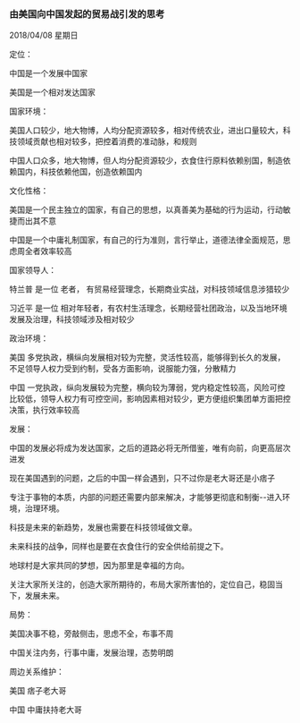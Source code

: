 ### 由美国向中国发起的贸易战引发的思考

2018/04/08   星期日

定位：

中国是一个发展中国家

美国是一个相对发达国家

国家环境：

美国人口较少，地大物博，人均分配资源较多，相对传统农业，进出口量较大，科技领域贡献也相对较多，把控着消费的准动脉，和规则

中国人口众多，地大物博，但人均分配资源较少，衣食住行原料依赖别国，制造依赖国内，科技依赖他国，创造依赖国内

文化性格：

美国是一个民主独立的国家，有自己的思想，以真善美为基础的行为运动，行动敏捷而出其不意

中国是一个中庸礼制国家，有自己的行为准则，言行举止，道德法律全面规范，思虑周全者效率较高

国家领导人：

特兰普 是一位 老者， 有贸易经营理念，长期商业实战，对科技领域信息涉猎较少

习近平 是一位 相对年轻者，有农村生活理念，长期经营社团政治，以及当地环境发展及治理，科技领域涉及相对较少

政治环境：

美国 多党执政，横纵向发展相对较为完整，灵活性较高，能够得到长久的发展，不足领导人权力受到约制，受各方面影响，说服能力强，分散精力

中国 一党执政，纵向发展较为完整，横向较为薄弱，党内稳定性较高，风险可控比较低，领导人权力有可控空间，影响因素相对较少，更方便组织集团单方面把控决策，执行效率较高

发展：

中国的发展必将成为发达国家，之后的道路必将无所借鉴，唯有向前，向更高层次进发

现在美国遇到的问题，之后的中国一样会遇到，只不过你是老大哥还是小痞子

专注于事物的本质，内部的问题还需要内部来解决，才能够更彻底和制衡--进入环境，治理环境。

科技是未来的新趋势，发展也需要在科技领域做文章。

未来科技的战争，同样也是要在衣食住行的安全供给前提之下。

地球村是大家共同的梦想，因为那里是幸福的方向。

关注大家所关注的，创造大家所期待的，布局大家所害怕的，定位自己，稳固当下，发展未来。

局势：

美国决事不稳，旁敲侧击，思虑不全，布事不周

中国关注内务，行事中庸，发展治理，态势明朗

周边关系维护：

美国 痞子老大哥

中国 中庸扶持老大哥
